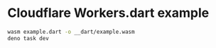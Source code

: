 # Cloudflare Workers.dart example

```sh
wasm example.dart -o __dart/example.wasm
deno task dev
```
